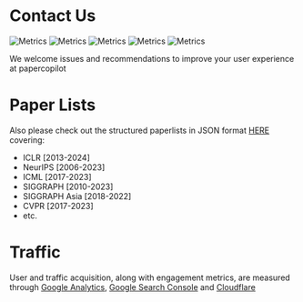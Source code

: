 # Contact Us
![Metrics](https://img.shields.io/badge/impression-109k-slateblue.svg)
![Metrics](https://img.shields.io/badge/clicks-11k-blue.svg)
![Metrics](https://img.shields.io/badge/views-62k-orangered.svg)
![Metrics](https://img.shields.io/badge/events-159k-tomato.svg)
![Metrics](https://img.shields.io/badge/users-17k-coral.svg)

We welcome issues and recommendations to improve your user experience at papercopilot

# Paper Lists
Also please check out the structured paperlists in JSON format [HERE](https://github.com/Papercopilot/paperlists) covering:
* ICLR [2013-2024]
* NeurIPS [2006-2023]
* ICML [2017-2023]
* SIGGRAPH [2010-2023]
* SIGGRAPH Asia [2018-2022]
* CVPR [2017-2023]
* etc. 

# Traffic
User and traffic acquisition, along with engagement metrics, are measured through [Google Analytics](https://analytics.google.com), [Google Search Console](https://search.google.com/) and [Cloudflare](https://www.cloudflare.com)
